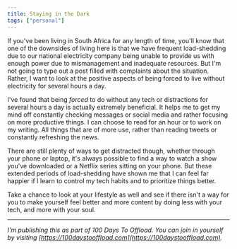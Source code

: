 ```yaml
---
title: Staying in the Dark
tags: ["personal"]
---
```

If you've been living in South Africa for any length of time, you'll know that one of the downsides of living here is that we have frequent load-shedding due to our national electricity company being unable to provide us with enough power due to mismanagement and inadequate resources. But I'm not going to type out a post filled with complaints about the situation. Rather, I want to look at the positive aspects of being forced to live without electricity for several hours a day.

I've found that being *forced* to do without any tech or distractions for several hours a day is actually extremely beneficial. It helps me to get my mind off constantly checking messages or social media and rather focusing on more productive things. I can choose to read for an hour or to work on my writing. All things that are of more use, rather than reading tweets or constantly refreshing the news.

There are still plenty of ways to get distracted though, whether through your phone or laptop, it's always possible to find a way to watch a show you've downloaded or a Netflix series sitting on your phone. But these extended periods of load-shedding have shown me that I can feel far happier if I learn to control my tech habits and to prioritize things better.

Take a chance to look at your lifestyle as well and see if there isn't a way for you to make yourself feel better and more content by doing less with your tech, and more with your soul.

-----

*I’m publishing this as part of 100 Days To Offload. You can join in yourself by visiting [https://100daystooffload.com](https://100daystooffload.com).*
